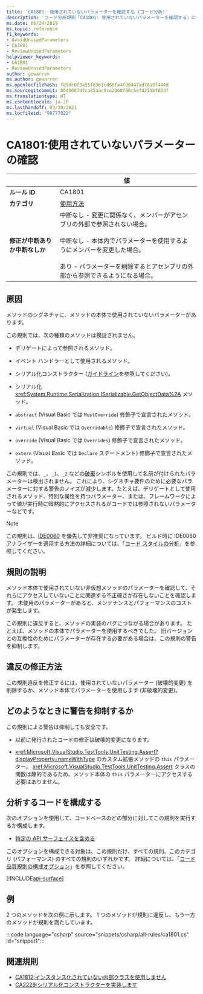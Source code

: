 ```yaml
---
title: 'CA1801: 使用されていないパラメーターを確認する (コード分析)'
description: 'コード分析規則「CA1801: 使用されていないパラメーターを確認する」について'
ms.date: 06/24/2019
ms.topic: reference
f1_keywords:
- AvoidUnusedParameters
- CA1801
- ReviewUnusedParameters
helpviewer_keywords:
- CA1801
- ReviewUnusedParameters
author: gewarren
ms.author: gewarren
ms.openlocfilehash: fd9dc0f3a55f8361cd68fa4fd0447ad78a9f444d
ms.sourcegitcommit: 05d0087dfca85aac9ca2960f86c5efd218bf833f
ms.translationtype: HT
ms.contentlocale: ja-JP
ms.lasthandoff: 03/30/2021
ms.locfileid: "99777022"
---
```

# <a name="ca1801-review-unused-parameters"></a>CA1801:使用されていないパラメーターの確認

| | 値 |
|-|-|
| **ルール ID** |CA1801|
| **カテゴリ** |[使用方法](usage-warnings.md)|
| **修正が中断ありか中断なしか** |中断なし - 変更に関係なく、メンバーがアセンブリの外部で参照されない場合。<br/><br/>中断なし - 本体内でパラメーターを使用するようにメンバーを変更した場合。<br/><br/>あり - パラメーターを削除するとアセンブリの外部から参照できるようになる場合。|

## <a name="cause"></a>原因

メソッドのシグネチャに、メソッドの本体で使用されていないパラメーターがあります。

この規則では、次の種類のメソッドは検証されません。

- デリゲートによって参照されるメソッド。

- イベント ハンドラーとして使用されるメソッド。

- シリアル化コンストラクター ([ガイドライン](../../../standard/serialization/serialization-guidelines.md#runtime-serialization)を参照してください)。

- シリアル化 <xref:System.Runtime.Serialization.ISerializable.GetObjectData%2A> メソッド。

- `abstract` (Visual Basic では `MustOverride`) 修飾子で宣言されたメソッド。

- `virtual` (Visual Basic では `Overridable`) 修飾子で宣言されたメソッド。

- `override` (Visual Basic では `Overrides`) 修飾子で宣言されたメソッド。

- `extern` (Visual Basic では `Declare` ステートメント) 修飾子で宣言されたメソッド。

この規則では、`_`、`_1`、`_2` などの[破棄](../../../csharp/discards.md)シンボルを使用して名前が付けられたパラメーターは検出されません。 これにより、シグネチャ要件のために必要なパラメーターに対する警告のノイズが減少します。たとえば、デリゲートとして使用されるメソッド、特別な属性を持つパラメーター、または、フレームワークによって値が実行時に暗黙的にアクセスされるがコードでは参照されないパラメーターなどです。

> [!NOTE]
> この規則は、[IDE0060](../style-rules/ide0060.md) を優先して非推奨になっています。 ビルド時に IDE0060 アナライザーを適用する方法の詳細については、「[コード スタイルの分析](../overview.md#code-style-analysis)」を参照してください。

## <a name="rule-description"></a>規則の説明

メソッド本体で使用されていない非仮想メソッドのパラメーターを確認して、それらにアクセスしていないことに関連する不正確さが存在しないことを確認します。 未使用のパラメーターがあると、メンテナンスとパフォーマンスのコストが発生します。

この規則に違反すると、メソッドの実装のバグにつながる場合があります。 たとえば、メソッドの本体でパラメーターを使用するべきでした。 旧バージョンとの互換性のためにパラメーターが存在する必要がある場合は、この規則の警告を抑制します。

## <a name="how-to-fix-violations"></a>違反の修正方法

この規則違反を修正するには、使用されていないパラメーター (破壊的変更) を削除するか、メソッド本体でパラメーターを使用します (非破壊的変更)。

## <a name="when-to-suppress-warnings"></a>どのようなときに警告を抑制するか

この規則による警告は抑制しても安全です。

- 以前に発行されたコードの修正は破壊的変更になります。

- <xref:Microsoft.VisualStudio.TestTools.UnitTesting.Assert?displayProperty=nameWithType> のカスタム拡張メソッドの `this` パラメーター。 <xref:Microsoft.VisualStudio.TestTools.UnitTesting.Assert> クラスの関数は静的であるため、メソッド本体の `this` パラメーターにアクセスする必要はありません。

## <a name="configure-code-to-analyze"></a>分析するコードを構成する

次のオプションを使用して、コードベースのどの部分に対してこの規則を実行するか構成します。

- [特定の API サーフェイスを含める](#include-specific-api-surfaces)

このオプションを構成できる対象は、この規則だけ、すべての規則、このカテゴリ (パフォーマンス) のすべての規則のいずれかです。 詳細については、「[コード品質規則の構成オプション](../code-quality-rule-options.md)」を参照してください。

[!INCLUDE[api-surface](~/includes/code-analysis/api-surface.md)]

## <a name="example"></a>例

2 つのメソッドを次の例に示します。 1 つのメソッドが規則に違反し、もう一方のメソッドが規則を満たしています。

:::code language="csharp" source="snippets/csharp/all-rules/ca1801.cs" id="snippet1":::

## <a name="related-rules"></a>関連規則

- [CA1812:インスタンス化されていない内部クラスを使用しません](ca1812.md)
- [CA2229:シリアル化コンストラクターを実装します](ca2229.md)
